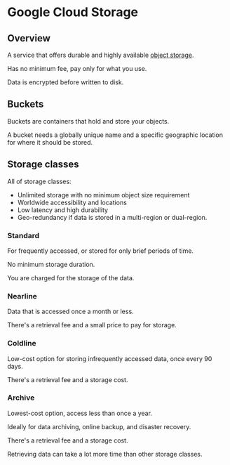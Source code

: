 # Google Cloud Storage

## Overview

A service that offers durable and highly available [object storage](../aws/storage#object-storage).

Has no minimum fee, pay only for what you use. 

Data is encrypted before written to disk.


## Buckets

Buckets are containers that hold and store your objects.

A bucket needs a globally unique name and a specific geographic location for where it should be stored.


## Storage classes

All of storage classes:
- Unlimited storage with no minimum object size requirement
- Worldwide accessibility and locations
- Low latency and high durability
- Geo-redundancy if data is stored in a multi-region or dual-region.

### Standard

For frequently accessed, or stored for only brief periods of time.

No minimum storage duration.

You are charged for the storage of the data.

### Nearline

Data that is accessed once a month or less.

There's a retrieval fee and a small price to pay for storage.

### Coldline

Low-cost option for storing infrequently accessed data, once every 90 days.

There's a retrieval fee and a storage cost.

### Archive

Lowest-cost option, access less than once a year.

Ideally for data archiving, online backup, and disaster recovery.

There's a retrieval fee and a storage cost.

Retrieving data can take a lot more time than other storage classes.
